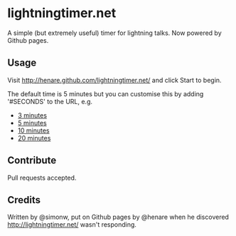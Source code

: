 lightningtimer.net
==================

A simple (but extremely useful) timer for lightning talks. Now powered by Github pages.

Usage
-----

Visit http://henare.github.com/lightningtimer.net/ and click Start to begin.

The default time is 5 minutes but you can customise this by adding '#SECONDS' to the URL, e.g.

* [3 minutes](http://henare.github.com/lightningtimer.net/#180)
* [5 minutes](http://henare.github.com/lightningtimer.net/#300)
* [10 minutes](http://henare.github.com/lightningtimer.net/#600)
* [20 minutes](http://henare.github.com/lightningtimer.net/#1200)

Contribute
----------
Pull requests accepted.

Credits
-------
Written by @simonw, put on Github pages by @henare when he discovered http://lightningtimer.net/ wasn't responding.
